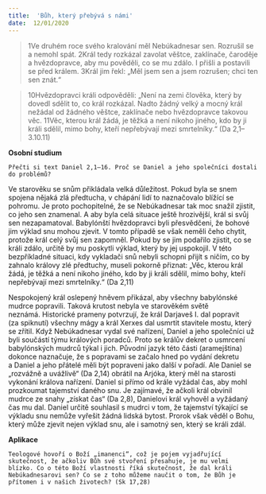 ```yaml
---
title:  'Bůh, který přebývá s námi'
date:  12/01/2020
---
```


> <p></p>
> 1Ve druhém roce svého kralování měl Nebúkadnesar sen. Rozrušil se a nemohl spát. 2Král tedy rozkázal zavolat věštce, zaklínače, čaroděje a hvězdopravce, aby mu pověděli, co se mu zdálo. I přišli a postavili se před králem. 3Král jim řekl: „Měl jsem sen a jsem rozrušen; chci ten sen znát.“

> <p></p>
> 10Hvězdopravci králi odpověděli: „Není na zemi člověka, který by dovedl sdělit to, co král rozkázal. Nadto žádný velký a mocný král nežádal od žádného věštce, zaklínače nebo hvězdopravce takovou věc. 11Věc, kterou král žádá, je těžká a není nikoho jiného, kdo by ji králi sdělil, mimo bohy, kteří nepřebývají mezi smrtelníky.“ (Da 2,1–3.10.11)

**Osobní studium**

`Přečti si text Daniel 2,1–16. Proč se Daniel a jeho společníci dostali do problémů?`

Ve starověku se snům přikládala velká důležitost. Pokud byla se snem spojena nějaká zlá předtucha, v chápání lidí to naznačovalo blížící se pohromu. Je proto pochopitelné, že se Nebúkadnesar tak moc snažil zjistit, co jeho sen znamenal. A aby byla celá situace ještě hrozivější, král si svůj sen nezapamatoval. Babylónští hvězdopravci byli přesvědčeni, že bohové jim výklad snu mohou zjevit. V tomto případě se však neměli čeho chytit, protože král celý svůj sen zapomněl. Pokud by se jim podařilo zjistit, co se králi zdálo, určitě by mu poskytli výklad, který by jej uspokojil. V této bezpříkladné situaci, kdy vykladači snů nebyli schopni přijít s ničím, co by zahnalo královy zlé předtuchy, museli pokorně přiznat: „Věc, kterou král žádá, je těžká a není nikoho jiného, kdo by ji králi sdělil, mimo bohy, kteří nepřebývají mezi smrtelníky.“ (Da 2,11)

Nespokojený král oslepený hněvem přikázal, aby všechny babylónské mudrce popravili. Taková krutost nebyla ve starověkém světě neznámá. Historické prameny potvrzují, že král Darjaveš I. dal popravit (za spiknutí) všechny mágy a král Xerxes dal usmrtit stavitele mostu, který se zřítil. Když Nebúkadnesar vydal své nařízení, Daniel a jeho společníci už byli součástí týmu králových poradců. Proto se králův dekret o usmrcení babylónských mudrců týkal i jich. Původní jazyk této části (aramejština) dokonce naznačuje, že s popravami se začalo hned po vydání dekretu a Daniel a jeho přátelé měli být popraveni jako další v pořadí. Ale Daniel se „rozvážně a uvážlivě“ (Da 2,14) obrátil na Arjóka, který měl na starosti vykonání králova nařízení. Daniel si přímo od krále vyžádal čas, aby mohl prozkoumat tajemství daného snu. Je zajímavé, že ačkoli král obvinil mudrce ze snahy „získat čas“ (Da 2,8), Danielovi král vyhověl a vyžádaný čas mu dal. Daniel určitě souhlasil s mudrci v tom, že tajemství týkající se výkladu snu nemůže vyřešit žádná lidská bytost. Prorok však věděl o Bohu, který může zjevit nejen výklad snu, ale i samotný sen, který se králi zdál.

**Aplikace**

`Teologové hovoří o Boží „imanenci“, což je pojem vyjadřující skutečnost, že ačkoliv Bůh své stvoření přesahuje, je mu velmi blízko. Co o této Boží vlastnosti říká skutečnost, že dal králi Nebúkadnesarovi sen? Co se z toho můžeme naučit o tom, že Bůh je přítomen i v našich životech? (Sk 17,28)`